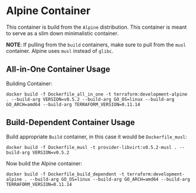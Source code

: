 # Alpine Container
This container is build from the `Alpine` distribution. This container is meant to serve as a slim down minimalistic 
container.

**NOTE**: If pulling from the `build` containers, make sure to pull from the `musl` container. Alpine uses `musl` instead
of `glibc`.


## All-in-One Container Usage
Building Container:

```console
docker build -f Dockerfile_all_in_one -t terraform:development-alpine . --build-arg VERSION=v0.5.2 --build-arg GO_OS=linux --build-arg GO_ARCH=amd64 --build-arg TERRAFORM_VERSION=0.11.14
```


## Build-Dependent Container Usage
Build appropriate `Build` container, in this case it would be `Dockerfile_musl`:

```cosnole
docker build -f Dockerfile_musl -t provider-libvirt:v0.5.2-musl . --build-arg VERSION=v0.5.2
```

Now build the Alpine container:
```console
docker build -f Dockerfile_build_dependent -t terraform:development-alpine . --build-arg GO_OS=linux --build-arg GO_ARCH=amd64 --build-arg TERRAFORM_VERSION=0.11.14
```

